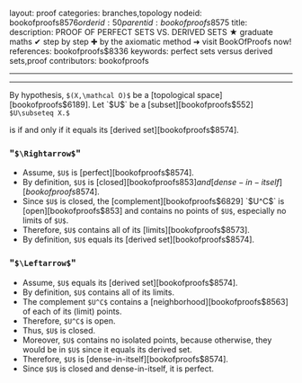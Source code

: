 layout: proof
categories: branches,topology
nodeid: bookofproofs$8576
orderid: 50
parentid: bookofproofs$8575
title: 
description: PROOF OF PERFECT SETS VS. DERIVED SETS ★ graduate maths ✔ step by step ✚ by the axiomatic method ➜ visit BookOfProofs now!
references: bookofproofs$8336
keywords: perfect sets versus derived sets,proof
contributors: bookofproofs

---


---

By hypothesis, `$(X,\mathcal O)$` be a [topological space][bookofproofs$6189]. Let `$U$` be a [subset][bookofproofs$552] `$U\subseteq X.$` 

is   if and only if it equals its [derived set][bookofproofs$8574].
### "`$\Rightarrow$`"

* Assume, `$U$` is [perfect][bookofproofs$8574].
* By definition, `$U$` is [closed][bookofproofs$853] and [dense-in-itself][bookofproofs$8574].
* Since `$U$` is closed, the [complement][bookofproofs$6829] `$U^C$` is [open][bookofproofs$853] and contains no points of `$U$`, especially no limits of `$U$`.
* Therefore, `$U$` contains all of its [limits][bookofproofs$8573].
* By definition, `$U$` equals its [derived set][bookofproofs$8574].
### "`$\Leftarrow$`"

* Assume, `$U$` equals its [derived set][bookofproofs$8574].
* By definition, `$U$` contains all of its limits. 
* The complement `$U^C$` contains a [neighborhood][bookofproofs$8563] of each of its (limit) points. 
* Therefore, `$U^C$` is open.
* Thus, `$U$` is closed.
* Moreover, `$U$` contains no isolated points, because otherwise, they would be in `$U$` since it equals its derived set.
* Therefore, `$U$` is [dense-in-itself][bookofproofs$8574].
* Since `$U$` is closed and dense-in-itself, it is perfect.
